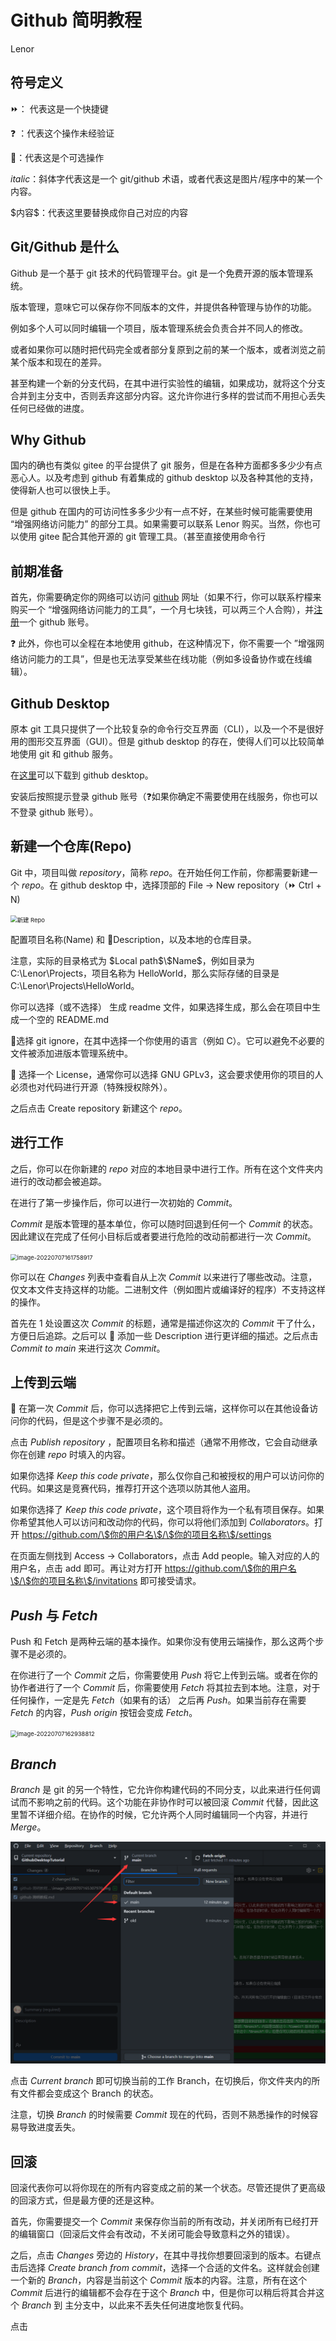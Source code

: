 # Github 简明教程

Lenor

## 符号定义

:fast_forward:： 代表这是一个快捷键

:question: ：代表这个操作未经验证

:balloon:：代表这是个可选操作

*italic*：斜体字代表这是一个 git/github 术语，或者代表这是图片/程序中的某一个内容。

\$内容\$：代表这里要替换成你自己对应的内容

## Git/Github 是什么

Github 是一个基于 git 技术的代码管理平台。git 是一个免费开源的版本管理系统。

版本管理，意味它可以保存你不同版本的文件，并提供各种管理与协作的功能。

例如多个人可以同时编辑一个项目，版本管理系统会负责合并不同人的修改。

或者如果你可以随时把代码完全或者部分复原到之前的某一个版本，或者浏览之前某个版本和现在的差异。

甚至构建一个新的分支代码，在其中进行实验性的编辑，如果成功，就将这个分支合并到主分支中，否则丢弃这部分内容。这允许你进行多样的尝试而不用担心丢失任何已经做的进度。

## Why Github

国内的确也有类似 gitee 的平台提供了 git 服务，但是在各种方面都多多少少有点恶心人。以及考虑到 github 有着集成的 github desktop 以及各种其他的支持，使得新人也可以很快上手。

但是 github 在国内的可访问性多多少少有一点不好，在某些时候可能需要使用 “增强网络访问能力” 的部分工具。如果需要可以联系 Lenor 购买。当然，你也可以使用 gitee 配合其他开源的 git 管理工具。（甚至直接使用命令行

## 前期准备

首先，你需要确定你的网络可以访问 [github](www.github.com) 网址（如果不行，你可以联系柠檬来购买一个 “增强网络访问能力的工具”，一个月七块钱，可以两三个人合购），并[注册](https://github.com/signup)一个 github 账号。

:question: 此外，你也可以全程在本地使用 github，在这种情况下，你不需要一个 ”增强网络访问能力的工具”，但是也无法享受某些在线功能（例如多设备协作或在线编辑）。

## Github Desktop

原本 git 工具只提供了一个比较复杂的命令行交互界面（CLI），以及一个不是很好用的图形交互界面（GUI）。但是 github desktop 的存在，使得人们可以比较简单地使用 git 和 github 服务。

在[这里](https://desktop.github.com/)可以下载到 github desktop。

安装后按照提示登录 github 账号（:question:如果你确定不需要使用在线服务，你也可以不登录 github 账号）。

## 新建一个仓库(Repo)

Git 中，项目叫做 *repository*，简称 *repo*。在开始任何工作前，你都需要新建一个 *repo*。在 github desktop 中，选择顶部的 File -> New repository（:fast_forward: Ctrl + N)

<img src="https://s2.loli.net/2022/07/07/CGd1nEO9cihywrA.png" alt="新建 Repo" style="zoom: 67%;"/>

配置项目名称(Name) 和 :balloon:Description，以及本地的仓库目录。

注意，实际的目录格式为 \$Local path\$\\\$Name\$，例如目录为 C:\Lenor\Projects，项目名称为 HelloWorld，那么实际存储的目录是 C:\Lenor\Projects\HelloWorld。

你可以选择（或不选择） 生成 readme 文件，如果选择生成，那么会在项目中生成一个空的 README.md

:balloon:选择 git ignore，在其中选择一个你使用的语言（例如 C）。它可以避免不必要的文件被添加进版本管理系统中。

:balloon: 选择一个 License，通常你可以选择 GNU GPLv3，这会要求使用你的项目的人必须也对代码进行开源（特殊授权除外）。

之后点击 Create repository 新建这个 *repo*。

## 进行工作

之后，你可以在你新建的 *repo* 对应的本地目录中进行工作。所有在这个文件夹内进行的改动都会被追踪。

在进行了第一步操作后，你可以进行一次初始的 *Commit*。

*Commit* 是版本管理的基本单位，你可以随时回退到任何一个 *Commit* 的状态。因此建议在完成了任何小目标后或者要进行危险的改动前都进行一次 *Commit*。

<img src="https://s2.loli.net/2022/07/07/KT4q1yEz6gxLj3G.png" alt="image-20220707161758917" style="zoom:67%;" />

你可以在 *Changes* 列表中查看自从上次 *Commit* 以来进行了哪些改动。注意，仅文本文件支持这样的功能。二进制文件（例如图片或编译好的程序）不支持这样的操作。

首先在 1 处设置这次 *Commit* 的标题，通常是描述你这次的 *Commit* 干了什么，方便日后追踪。之后可以 :balloon: 添加一些 Description 进行更详细的描述。之后点击 *Commit to main* 来进行这次 *Commit*。

## 上传到云端

:balloon: 在第一次 *Commit* 后，你可以选择把它上传到云端，这样你可以在其他设备访问你的代码，但是这个步骤不是必须的。

点击 *Publish repository* ，配置项目名称和描述（通常不用修改，它会自动继承你在创建 *repo* 时填入的内容。

如果你选择 *Keep this code private*，那么仅你自己和被授权的用户可以访问你的代码。如果这是竞赛代码，推荐打开这个选项以防其他人盗用。

如果你选择了 *Keep this code private*，这个项目将作为一个私有项目保存。如果你希望其他人可以访问和改动你的代码，你可以将他们添加到 *Collaborators*。打开 https://github.com/\$你的用户名\$/\$你的项目名称\$/settings

在页面左侧找到 Access -> Collaborators，点击 Add people。输入对应的人的用户名，点击 add 即可。再让对方打开 https://github.com/\$你的用户名\$/\$你的项目名称\$/invitations 即可接受请求。

## *Push* 与 *Fetch*

Push 和 Fetch 是两种云端的基本操作。如果你没有使用云端操作，那么这两个步骤不是必须的。

在你进行了一个 *Commit* 之后，你需要使用 *Push* 将它上传到云端。或者在你的协作者进行了一个 *Commit* 后，你需要使用 *Fetch* 将其拉去到本地。注意，对于任何操作，一定是先 *Fetch*（如果有的话） 之后再 *Push*。如果当前存在需要 *Fetch* 的内容，*Push origin* 按钮会变成 *Fetch*。

<img src="https://s2.loli.net/2022/07/07/PgAi2E35kKjNLC4.png" alt="image-20220707162938812" style="zoom: 67%;" />

## *Branch*

*Branch* 是 git 的另一个特性，它允许你构建代码的不同分支，以此来进行任何调试而不影响之前的代码。这个功能在非协作时可以被回滚 *Commit* 代替，因此这里暂不详细介绍。在协作的时候，它允许两个人同时编辑同一个内容，并进行 *Merge*。

<img src="github 简明教程.assets/image-20220707165822954.png" alt="image-20220707165822954" style="zoom:67%;" />

点击 *Current branch* 即可切换当前的工作 Branch，在切换后，你文件夹内的所有文件都会变成这个 Branch 的状态。

注意，切换 *Branch* 的时候需要 *Commit* 现在的代码，否则不熟悉操作的时候容易导致进度丢失。

## 回滚

回滚代表你可以将你现在的所有内容变成之前的某一个状态。尽管还提供了更高级的回滚方式，但是最方便的还是这种。

首先，你需要提交一个 *Commit* 来保存你当前的所有改动，并关闭所有已经打开的编辑窗口（回滚后文件会有改动，不关闭可能会导致意料之外的错误）。

之后，点击 *Changes* 旁边的 *History*，在其中寻找你想要回滚到的版本。右键点击后选择 *Create branch from commit*，选择一个合适的文件名。这样就会创建一个新的 *Branch*，内容是当前这个 *Commit* 版本的内容。注意，所有在这个 *Commit* 后进行的编辑都不会存在于这个 *Branch* 中，但是你可以稍后将其合并这个 *Branch* 到 主分支中，以此来不丢失任何进度地恢复代码。

点击 
